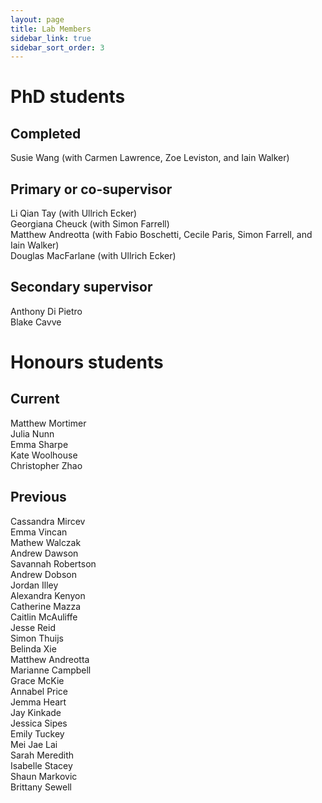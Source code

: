 ```yaml
---
layout: page
title: Lab Members
sidebar_link: true
sidebar_sort_order: 3
---
```


<!-- Global site tag (gtag.js) - Google Analytics -->
<script async src="https://www.googletagmanager.com/gtag/js?id=UA-127807240-1"></script>
<script>
  window.dataLayer = window.dataLayer || [];
  function gtag(){dataLayer.push(arguments);}
  gtag('js', new Date());

  gtag('config', 'UA-127807240-1');
</script>

# PhD students

## Completed
Susie Wang (with Carmen Lawrence, Zoe Leviston, and Iain Walker) <br>

## Primary or co-supervisor
Li Qian Tay (with Ullrich Ecker) <br>
Georgiana Cheuck (with Simon Farrell) <br>
Matthew Andreotta (with Fabio Boschetti, Cecile Paris, Simon Farrell, and Iain Walker) <br>
Douglas MacFarlane (with Ullrich Ecker)

## Secondary supervisor
Anthony Di Pietro <br>
Blake Cavve 

# Honours students

## Current
Matthew Mortimer <br>
Julia Nunn <br>
Emma Sharpe <br>
Kate Woolhouse <br>
Christopher Zhao <br>

## Previous
Cassandra Mircev <br>
Emma Vincan <br>
Mathew Walczak <br>
Andrew Dawson <br>
Savannah Robertson <br>
Andrew Dobson <br>
Jordan Illey <br>
Alexandra Kenyon <br>
Catherine Mazza <br>
Caitlin McAuliffe <br>
Jesse Reid <br>
Simon Thuijs <br>
Belinda Xie <br>
Matthew Andreotta <br>
Marianne Campbell <br>
Grace McKie <br>
Annabel Price <br>
Jemma Heart <br>
Jay Kinkade <br>
Jessica Sipes <br>
Emily Tuckey <br>
Mei Jae Lai <br>
Sarah Meredith <br>
Isabelle Stacey <br>
Shaun Markovic <br>
Brittany Sewell <br>